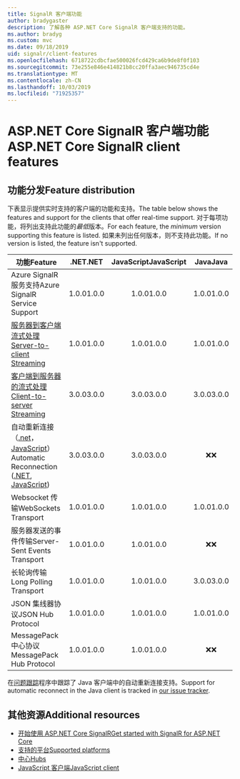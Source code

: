 ```yaml
---
title: SignalR 客户端功能
author: bradygaster
description: 了解各种 ASP.NET Core SignalR 客户端支持的功能。
ms.author: bradyg
ms.custom: mvc
ms.date: 09/18/2019
uid: signalr/client-features
ms.openlocfilehash: 6718722cdbcfae500026fcd429ca6b9de8f0f103
ms.sourcegitcommit: 73e255e846e414821b8cc20ffa3aec946735cd4e
ms.translationtype: MT
ms.contentlocale: zh-CN
ms.lasthandoff: 10/03/2019
ms.locfileid: "71925357"
---
```

# <a name="aspnet-core-signalr-client-features"></a><span data-ttu-id="20d44-103">ASP.NET Core SignalR 客户端功能</span><span class="sxs-lookup"><span data-stu-id="20d44-103">ASP.NET Core SignalR client features</span></span>

## <a name="feature-distribution"></a><span data-ttu-id="20d44-104">功能分发</span><span class="sxs-lookup"><span data-stu-id="20d44-104">Feature distribution</span></span>

<span data-ttu-id="20d44-105">下表显示提供实时支持的客户端的功能和支持。</span><span class="sxs-lookup"><span data-stu-id="20d44-105">The table below shows the features and support for the clients that offer real-time support.</span></span> <span data-ttu-id="20d44-106">对于每项功能，将列出支持此功能的*最低*版本。</span><span class="sxs-lookup"><span data-stu-id="20d44-106">For each feature, the *minimum* version supporting this feature is listed.</span></span> <span data-ttu-id="20d44-107">如果未列出任何版本，则不支持此功能。</span><span class="sxs-lookup"><span data-stu-id="20d44-107">If no version is listed, the feature isn't supported.</span></span>

| <span data-ttu-id="20d44-108">功能</span><span class="sxs-lookup"><span data-stu-id="20d44-108">Feature</span></span> | <span data-ttu-id="20d44-109">.NET</span><span class="sxs-lookup"><span data-stu-id="20d44-109">.NET</span></span> | <span data-ttu-id="20d44-110">JavaScript</span><span class="sxs-lookup"><span data-stu-id="20d44-110">JavaScript</span></span> | <span data-ttu-id="20d44-111">Java</span><span class="sxs-lookup"><span data-stu-id="20d44-111">Java</span></span> |
| ---- | :-: | :-: | :-: |
| <span data-ttu-id="20d44-112">Azure SignalR 服务支持</span><span class="sxs-lookup"><span data-stu-id="20d44-112">Azure SignalR Service Support</span></span> |<span data-ttu-id="20d44-113">1.0.0</span><span class="sxs-lookup"><span data-stu-id="20d44-113">1.0.0</span></span>|<span data-ttu-id="20d44-114">1.0.0</span><span class="sxs-lookup"><span data-stu-id="20d44-114">1.0.0</span></span>|<span data-ttu-id="20d44-115">1.0.0</span><span class="sxs-lookup"><span data-stu-id="20d44-115">1.0.0</span></span>|
| [<span data-ttu-id="20d44-116">服务器到客户端流式处理</span><span class="sxs-lookup"><span data-stu-id="20d44-116">Server-to-client Streaming</span></span>](xref:signalr/streaming)          |<span data-ttu-id="20d44-117">1.0.0</span><span class="sxs-lookup"><span data-stu-id="20d44-117">1.0.0</span></span>|<span data-ttu-id="20d44-118">1.0.0</span><span class="sxs-lookup"><span data-stu-id="20d44-118">1.0.0</span></span>|<span data-ttu-id="20d44-119">1.0.0</span><span class="sxs-lookup"><span data-stu-id="20d44-119">1.0.0</span></span>|
| [<span data-ttu-id="20d44-120">客户端到服务器的流式处理</span><span class="sxs-lookup"><span data-stu-id="20d44-120">Client-to-server Streaming</span></span>](xref:signalr/streaming)          |<span data-ttu-id="20d44-121">3.0.0</span><span class="sxs-lookup"><span data-stu-id="20d44-121">3.0.0</span></span>|<span data-ttu-id="20d44-122">3.0.0</span><span class="sxs-lookup"><span data-stu-id="20d44-122">3.0.0</span></span>|<span data-ttu-id="20d44-123">3.0.0</span><span class="sxs-lookup"><span data-stu-id="20d44-123">3.0.0</span></span>|
| <span data-ttu-id="20d44-124">自动重新连接（[.net](/aspnet/core/signalr/dotnet-client?view=aspnetcore-3.0&tabs=visual-studio#handle-lost-connection)， [JavaScript](/aspnet/core/signalr/javascript-client?view=aspnetcore-3.0#reconnect-clients)）</span><span class="sxs-lookup"><span data-stu-id="20d44-124">Automatic Reconnection ([.NET](/aspnet/core/signalr/dotnet-client?view=aspnetcore-3.0&tabs=visual-studio#handle-lost-connection), [JavaScript](/aspnet/core/signalr/javascript-client?view=aspnetcore-3.0#reconnect-clients))</span></span>          |<span data-ttu-id="20d44-125">3.0.0</span><span class="sxs-lookup"><span data-stu-id="20d44-125">3.0.0</span></span>|<span data-ttu-id="20d44-126">3.0.0</span><span class="sxs-lookup"><span data-stu-id="20d44-126">3.0.0</span></span>|<span data-ttu-id="20d44-127">❌</span><span class="sxs-lookup"><span data-stu-id="20d44-127">❌</span></span>|
| <span data-ttu-id="20d44-128">Websocket 传输</span><span class="sxs-lookup"><span data-stu-id="20d44-128">WebSockets Transport</span></span> |<span data-ttu-id="20d44-129">1.0.0</span><span class="sxs-lookup"><span data-stu-id="20d44-129">1.0.0</span></span>|<span data-ttu-id="20d44-130">1.0.0</span><span class="sxs-lookup"><span data-stu-id="20d44-130">1.0.0</span></span>|<span data-ttu-id="20d44-131">1.0.0</span><span class="sxs-lookup"><span data-stu-id="20d44-131">1.0.0</span></span>|
| <span data-ttu-id="20d44-132">服务器发送的事件传输</span><span class="sxs-lookup"><span data-stu-id="20d44-132">Server-Sent Events Transport</span></span> |<span data-ttu-id="20d44-133">1.0.0</span><span class="sxs-lookup"><span data-stu-id="20d44-133">1.0.0</span></span>|<span data-ttu-id="20d44-134">1.0.0</span><span class="sxs-lookup"><span data-stu-id="20d44-134">1.0.0</span></span>|<span data-ttu-id="20d44-135">❌</span><span class="sxs-lookup"><span data-stu-id="20d44-135">❌</span></span>|
| <span data-ttu-id="20d44-136">长轮询传输</span><span class="sxs-lookup"><span data-stu-id="20d44-136">Long Polling Transport</span></span> |<span data-ttu-id="20d44-137">1.0.0</span><span class="sxs-lookup"><span data-stu-id="20d44-137">1.0.0</span></span>|<span data-ttu-id="20d44-138">1.0.0</span><span class="sxs-lookup"><span data-stu-id="20d44-138">1.0.0</span></span>|<span data-ttu-id="20d44-139">3.0.0</span><span class="sxs-lookup"><span data-stu-id="20d44-139">3.0.0</span></span>|
| <span data-ttu-id="20d44-140">JSON 集线器协议</span><span class="sxs-lookup"><span data-stu-id="20d44-140">JSON Hub Protocol</span></span> |<span data-ttu-id="20d44-141">1.0.0</span><span class="sxs-lookup"><span data-stu-id="20d44-141">1.0.0</span></span>|<span data-ttu-id="20d44-142">1.0.0</span><span class="sxs-lookup"><span data-stu-id="20d44-142">1.0.0</span></span>|<span data-ttu-id="20d44-143">1.0.0</span><span class="sxs-lookup"><span data-stu-id="20d44-143">1.0.0</span></span>|
| <span data-ttu-id="20d44-144">MessagePack 中心协议</span><span class="sxs-lookup"><span data-stu-id="20d44-144">MessagePack Hub Protocol</span></span> |<span data-ttu-id="20d44-145">1.0.0</span><span class="sxs-lookup"><span data-stu-id="20d44-145">1.0.0</span></span>|<span data-ttu-id="20d44-146">1.0.0</span><span class="sxs-lookup"><span data-stu-id="20d44-146">1.0.0</span></span>|<span data-ttu-id="20d44-147">❌</span><span class="sxs-lookup"><span data-stu-id="20d44-147">❌</span></span>|

<span data-ttu-id="20d44-148">在[问题跟踪](https://github.com/aspnet/AspNetCore/issues/8711)程序中跟踪了 Java 客户端中的自动重新连接支持。</span><span class="sxs-lookup"><span data-stu-id="20d44-148">Support for automatic reconnect in the Java client is tracked in [our issue tracker](https://github.com/aspnet/AspNetCore/issues/8711).</span></span>

## <a name="additional-resources"></a><span data-ttu-id="20d44-149">其他资源</span><span class="sxs-lookup"><span data-stu-id="20d44-149">Additional resources</span></span>

* [<span data-ttu-id="20d44-150">开始使用 ASP.NET Core SignalR</span><span class="sxs-lookup"><span data-stu-id="20d44-150">Get started with SignalR for ASP.NET Core</span></span>](xref:tutorials/signalr)
* [<span data-ttu-id="20d44-151">支持的平台</span><span class="sxs-lookup"><span data-stu-id="20d44-151">Supported platforms</span></span>](xref:signalr/supported-platforms)
* [<span data-ttu-id="20d44-152">中心</span><span class="sxs-lookup"><span data-stu-id="20d44-152">Hubs</span></span>](xref:signalr/hubs)
* [<span data-ttu-id="20d44-153">JavaScript 客户端</span><span class="sxs-lookup"><span data-stu-id="20d44-153">JavaScript client</span></span>](xref:signalr/javascript-client)
